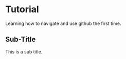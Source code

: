 # Tutorial
Learning how to navigate and use github the first time.

## Sub-Title
This is a sub title.
